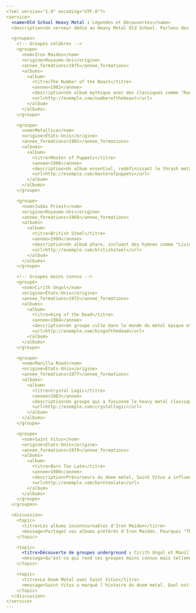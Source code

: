 ```yaml
---
<?xml version="1.0" encoding="UTF-8"?>
<service>
  <name>Old School Heavy Metal : Légendes et Découvertes</name>
  <description>Un serveur dédié au Heavy Metal Old School. Parlons des groupes célèbres et des groupes underground qui font vivre le métal classique. Rejoignez-nous pour découvrir et discuter !</description>

  <groupes>
    <!-- Groupes célèbres -->
    <groupe>
      <nom>Iron Maiden</nom>
      <origine>Royaume-Uni</origine>
      <annee_formations>1975</annee_formations>
      <albums>
        <album>
          <titre>The Number of the Beast</titre>
          <annee>1982</annee>
          <description>Un album mythique avec des classiques comme "Run to the Hills" et "The Number of the Beast".</description>
          <url>http://exemple.com/numberofthebeast</url>
        </album>
      </albums>
    </groupe>

    <groupe>
      <nom>Metallica</nom>
      <origine>États-Unis</origine>
      <annee_formations>1981</annee_formations>
      <albums>
        <album>
          <titre>Master of Puppets</titre>
          <annee>1986</annee>
          <description>Un album essentiel, redéfinissant le thrash metal avec des morceaux comme "Battery" et "Welcome Home (Sanitarium)".</description>
          <url>http://exemple.com/masterofpuppets</url>
        </album>
      </albums>
    </groupe>

    <groupe>
      <nom>Judas Priest</nom>
      <origine>Royaume-Uni</origine>
      <annee_formations>1969</annee_formations>
      <albums>
        <album>
          <titre>British Steel</titre>
          <annee>1980</annee>
          <description>Un album phare, incluant des hymnes comme "Living After Midnight" et "Breaking the Law".</description>
          <url>http://exemple.com/britishsteel</url>
        </album>
      </albums>
    </groupe>

    <!-- Groupes moins connus -->
    <groupe>
      <nom>Cirith Ungol</nom>
      <origine>États-Unis</origine>
      <annee_formations>1972</annee_formations>
      <albums>
        <album>
          <titre>King of the Dead</titre>
          <annee>1984</annee>
          <description>Un groupe culte dans le monde du métal épique et doom. Leur album "King of the Dead" est un chef-d'œuvre sous-estimé.</description>
          <url>http://exemple.com/kingofthedead</url>
        </album>
      </albums>
    </groupe>

    <groupe>
      <nom>Manilla Road</nom>
      <origine>États-Unis</origine>
      <annee_formations>1977</annee_formations>
      <albums>
        <album>
          <titre>Crystal Logic</titre>
          <annee>1983</annee>
          <description>Un groupe qui a fusionné le heavy metal classique avec une touche épique unique. "Crystal Logic" est un must pour les amateurs de métal underground.</description>
          <url>http://exemple.com/crystallogic</url>
        </album>
      </albums>
    </groupe>

    <groupe>
      <nom>Saint Vitus</nom>
      <origine>États-Unis</origine>
      <annee_formations>1979</annee_formations>
      <albums>
        <album>
          <titre>Born Too Late</titre>
          <annee>1986</annee>
          <description>Précurseurs du doom metal, Saint Vitus a influencé une génération entière avec leur son lourd et obsédant. "Born Too Late" est leur album le plus connu.</description>
          <url>http://exemple.com/borntoolate</url>
        </album>
      </albums>
    </groupe>
  </groupes>

  <discussion>
    <topic>
      <titre>Les albums incontournables d'Iron Maiden</titre>
      <message>Partagez vos albums préférés d'Iron Maiden. Pourquoi "The Number of the Beast" est-il un album révolutionnaire ?</message>
    </topic>

    <topic>
      <titre>Découverte de groupes underground : Cirith Ungol et Manilla Road</titre>
      <message>Qu'est-ce qui rend ces groupes moins connus mais tellement spéciaux ? Discutons de leur influence et de leur son unique !</message>
    </topic>

    <topic>
      <titre>Le Doom Metal avec Saint Vitus</titre>
      <message>Saint Vitus a marqué l'histoire du doom metal. Quel est votre album préféré de ce groupe ?</message>
    </topic>
  </discussion>
</service>
---
```


